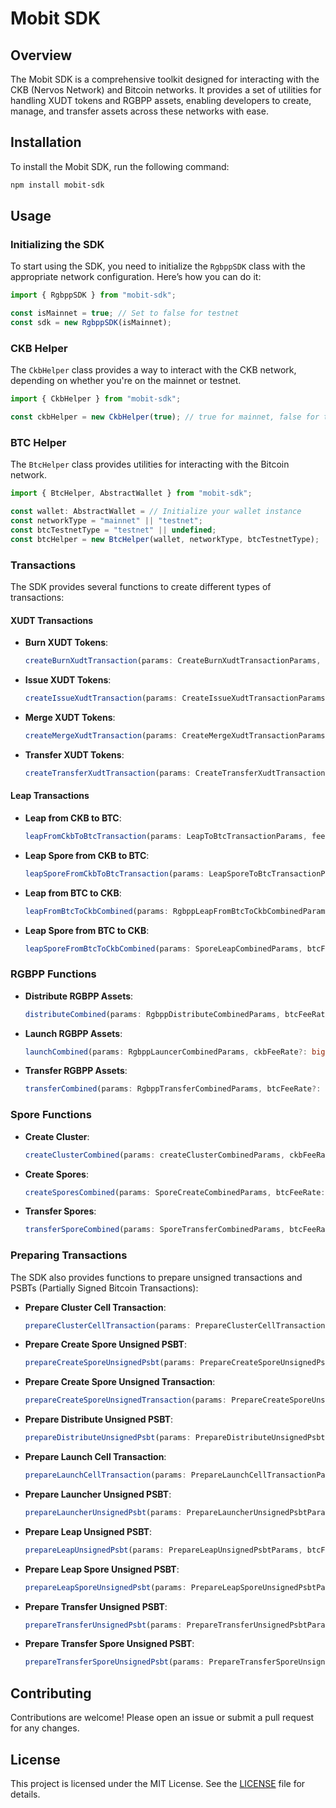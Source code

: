 # Mobit SDK

## Overview

The Mobit SDK is a comprehensive toolkit designed for interacting with the CKB
(Nervos Network) and Bitcoin networks. It provides a set of utilities for
handling XUDT tokens and RGBPP assets, enabling developers to create, manage,
and transfer assets across these networks with ease.

## Installation

To install the Mobit SDK, run the following command:

```bash
npm install mobit-sdk
```

## Usage

### Initializing the SDK

To start using the SDK, you need to initialize the `RgbppSDK` class with the
appropriate network configuration. Here’s how you can do it:

```typescript
import { RgbppSDK } from "mobit-sdk";

const isMainnet = true; // Set to false for testnet
const sdk = new RgbppSDK(isMainnet);
```

### CKB Helper

The `CkbHelper` class provides a way to interact with the CKB network, depending
on whether you're on the mainnet or testnet.

```typescript
import { CkbHelper } from "mobit-sdk";

const ckbHelper = new CkbHelper(true); // true for mainnet, false for testnet
```

### BTC Helper

The `BtcHelper` class provides utilities for interacting with the Bitcoin
network.

```typescript
import { BtcHelper, AbstractWallet } from "mobit-sdk";

const wallet: AbstractWallet = // Initialize your wallet instance
const networkType = "mainnet" || "testnet";
const btcTestnetType = "testnet" || undefined;
const btcHelper = new BtcHelper(wallet, networkType, btcTestnetType);
```

### Transactions

The SDK provides several functions to create different types of transactions:

#### XUDT Transactions

- **Burn XUDT Tokens**:
  ```typescript
  createBurnXudtTransaction(params: CreateBurnXudtTransactionParams, feeRate?: bigint, maxFee: bigint = MAX_FEE, witnessLockPlaceholderSize?: number): Promise<CKBComponents.RawTransactionToSign>
  ```

- **Issue XUDT Tokens**:
  ```typescript
  createIssueXudtTransaction(params: CreateIssueXudtTransactionParams, feeRate?: bigint, maxFee: bigint = MAX_FEE, witnessLockPlaceholderSize?: number): Promise<CKBComponents.RawTransactionToSign>
  ```

- **Merge XUDT Tokens**:
  ```typescript
  createMergeXudtTransaction(params: CreateMergeXudtTransactionParams, ckbAddress?: string, feeRate?: bigint, maxFee: bigint = MAX_FEE, witnessLockPlaceholderSize?: number): Promise<CKBComponents.RawTransactionToSign>
  ```

- **Transfer XUDT Tokens**:
  ```typescript
  createTransferXudtTransaction(params: CreateTransferXudtTransactionParams, ckbAddress?: string, feeRate?: bigint, maxFee: bigint = MAX_FEE, witnessLockPlaceholderSize?: number): Promise<CKBComponents.RawTransactionToSign>
  ```

#### Leap Transactions

- **Leap from CKB to BTC**:
  ```typescript
  leapFromCkbToBtcTransaction(params: LeapToBtcTransactionParams, feeRate?: bigint, witnessLockPlaceholderSize?: number): Promise<CKBComponents.RawTransactionToSign>
  ```

- **Leap Spore from CKB to BTC**:
  ```typescript
  leapSporeFromCkbToBtcTransaction(params: LeapSporeToBtcTransactionParams, feeRate?: bigint, witnessLockPlaceholderSize?: number): Promise<CKBComponents.RawTransactionToSign>
  ```

- **Leap from BTC to CKB**:
  ```typescript
  leapFromBtcToCkbCombined(params: RgbppLeapFromBtcToCkbCombinedParams, btcFeeRate?: number): Promise<TxResult>
  ```

- **Leap Spore from BTC to CKB**:
  ```typescript
  leapSporeFromBtcToCkbCombined(params: SporeLeapCombinedParams, btcFeeRate: number = 30): Promise<{ btcTxId: string }>
  ```

### RGBPP Functions

- **Distribute RGBPP Assets**:
  ```typescript
  distributeCombined(params: RgbppDistributeCombinedParams, btcFeeRate?: number): Promise<TxResult>
  ```

- **Launch RGBPP Assets**:
  ```typescript
  launchCombined(params: RgbppLauncerCombinedParams, ckbFeeRate?: bigint, maxFee: bigint = MAX_FEE, btcFeeRate?: number, witnessLockPlaceholderSize?: number): Promise<TxResult>
  ```

- **Transfer RGBPP Assets**:
  ```typescript
  transferCombined(params: RgbppTransferCombinedParams, btcFeeRate?: number): Promise<TxResult>
  ```

### Spore Functions

- **Create Cluster**:
  ```typescript
  createClusterCombined(params: createClusterCombinedParams, ckbFeeRate?: bigint, maxFee: bigint = MAX_FEE, btcFeeRate: number = 30, witnessLockPlaceholderSize?: number): Promise<TxResult>
  ```

- **Create Spores**:
  ```typescript
  createSporesCombined(params: SporeCreateCombinedParams, btcFeeRate: number = 120, ckbFeeRate?: bigint, witnessLockPlaceholderSize?: number): Promise<TxResult>
  ```

- **Transfer Spores**:
  ```typescript
  transferSporeCombined(params: SporeTransferCombinedParams, btcFeeRate: number = 30): Promise<{ btcTxId: string }>
  ```

### Preparing Transactions

The SDK also provides functions to prepare unsigned transactions and PSBTs
(Partially Signed Bitcoin Transactions):

- **Prepare Cluster Cell Transaction**:
  ```typescript
  prepareClusterCellTransaction(params: PrepareClusterCellTransactionParams, maxFee: bigint = MAX_FEE, ckbFeeRate?: bigint, witnessLockPlaceholderSize?: number): Promise<CKBComponents.RawTransactionToSign>
  ```

- **Prepare Create Spore Unsigned PSBT**:
  ```typescript
  prepareCreateSporeUnsignedPsbt(params: PrepareCreateSporeUnsignedPsbtParams): Promise<bitcoin.Psbt>
  ```

- **Prepare Create Spore Unsigned Transaction**:
  ```typescript
  prepareCreateSporeUnsignedTransaction(params: PrepareCreateSporeUnsignedTransactionParams): Promise<CKBComponents.RawTransactionToSign>
  ```

- **Prepare Distribute Unsigned PSBT**:
  ```typescript
  prepareDistributeUnsignedPsbt(params: PrepareDistributeUnsignedPsbtParams): Promise<bitcoin.Psbt>
  ```

- **Prepare Launch Cell Transaction**:
  ```typescript
  prepareLaunchCellTransaction(params: PrepareLaunchCellTransactionParams, maxFee: bigint = MAX_FEE, ckbFeeRate?: bigint, witnessLockPlaceholderSize?: number): Promise<CKBComponents.RawTransactionToSign>
  ```

- **Prepare Launcher Unsigned PSBT**:
  ```typescript
  prepareLauncherUnsignedPsbt(params: PrepareLauncherUnsignedPsbtParams, btcFeeRate?: number): Promise<bitcoin.Psbt>
  ```

- **Prepare Leap Unsigned PSBT**:
  ```typescript
  prepareLeapUnsignedPsbt(params: PrepareLeapUnsignedPsbtParams, btcFeeRate?: number): Promise<bitcoin.Psbt>
  ```

- **Prepare Leap Spore Unsigned PSBT**:
  ```typescript
  prepareLeapSporeUnsignedPsbt(params: PrepareLeapSporeUnsignedPsbtParams, btcFeeRate?: number): Promise<bitcoin.Psbt>
  ```

- **Prepare Transfer Unsigned PSBT**:
  ```typescript
  prepareTransferUnsignedPsbt(params: PrepareTransferUnsignedPsbtParams, btcFeeRate?: number): Promise<bitcoin.Psbt>
  ```

- **Prepare Transfer Spore Unsigned PSBT**:
  ```typescript
  prepareTransferSporeUnsignedPsbt(params: PrepareTransferSporeUnsignedPsbtParams, btcFeeRate?: number): Promise<bitcoin.Psbt>
  ```

## Contributing

Contributions are welcome! Please open an issue or submit a pull request for any
changes.

## License

This project is licensed under the MIT License. See the [LICENSE](LICENSE) file
for details.
